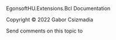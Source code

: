 ﻿EgonsoftHU.Extensions.Bcl Documentation


<p>Copyright &#169; 2022 Gabor Csizmadia</p>

Send comments on this topic to [](mailto:?Subject=EgonsoftHU.Extensions.Bcl%20Documentation)
